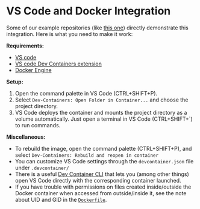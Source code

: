 # VS Code and Docker Integration

Some of our example repositories (like [this
one](https://github.com/PoPETS-AEC/example-docker-python-pip)) directly
demonstrate this integration. Here is what you need to make it work:

**Requirements:**
- [VS code](https://code.visualstudio.com/download)
- [VS code Dev Containers
  extension](https://marketplace.visualstudio.com/items?itemName=ms-vscode-remote.remote-containers)
- [Docker Engine](https://docs.docker.com/engine/install/)

**Setup:**
1. Open the command palette in VS Code (CTRL+SHIFT+P).
2. Select `Dev-Containers: Open Folder in Container...` and choose the
   project directory.
3. VS Code deploys the container and mounts the project directory as a volume
   automatically. Just open a terminal in VS Code (CTRL+SHIFT+`) to run
   commands.

**Miscellaneous:**
- To rebuild the image, open the command palette (CTRL+SHIFT+P), and select
  `Dev-Containers: Rebuild and reopen in container`
- You can customize VS Code settings through the `devcontainer.json` file under
  `.devcontainer/`
- There is a useful [Dev Container
  CLI](https://code.visualstudio.com/docs/devcontainers/devcontainer-cli) that
  lets you (among other things) open VS Code directly with the corresponding
  container launched.
- If you have trouble with permissions on files created inside/outside the
  Docker container when accessed from outside/inside it, see the note about
  UID and GID in the [`Dockerfile`](./Dockerfile).